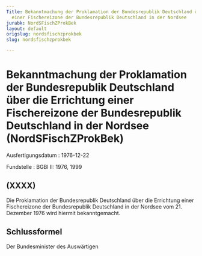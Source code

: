 ```yaml
---
Title: Bekanntmachung der Proklamation der Bundesrepublik Deutschland über die Errichtung
  einer Fischereizone der Bundesrepublik Deutschland in der Nordsee
jurabk: NordSFischZProkBek
layout: default
origslug: nordsfischzprokbek
slug: nordsfischzprokbek

---
```


# Bekanntmachung der Proklamation der Bundesrepublik Deutschland über die Errichtung einer Fischereizone der Bundesrepublik Deutschland in der Nordsee (NordSFischZProkBek)

Ausfertigungsdatum
:   1976-12-22

Fundstelle
:   BGBl II: 1976, 1999



## (XXXX)

Die Proklamation der Bundesrepublik Deutschland über die Errichtung einer Fischereizone der Bundesrepublik Deutschland in der Nordsee vom 21. Dezember 1976 wird hiermit bekanntgemacht.


## Schlussformel

Der Bundesminister des Auswärtigen

